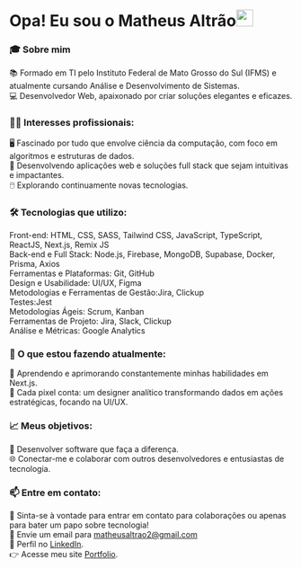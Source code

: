 <h1> Opa! Eu sou o Matheus Altrão<img src="https://raw.githubusercontent.com/kaueMarques/kaueMarques/master/hi.gif" width="30px"></h1>

### 🎓 Sobre mim 
📚 Formado em TI pelo Instituto Federal de Mato Grosso do Sul (IFMS) e atualmente cursando Análise e Desenvolvimento de Sistemas.<br>
💻 Desenvolvedor Web, apaixonado por criar soluções elegantes e eficazes.<br>

### 👨‍💻 Interesses profissionais: <br>
🖥️ Fascinado por tudo que envolve ciência da computação, com foco em algoritmos e estruturas de dados.<br>
📱 Desenvolvendo aplicações web e soluções full stack que sejam intuitivas e impactantes.<br>
🖱️ Explorando continuamente novas tecnologias.<br>

### 🛠️ Tecnologias que utilizo:<br>
Front-end: HTML, CSS, SASS, Tailwind CSS, JavaScript, TypeScript, ReactJS, Next.js, Remix JS<br>
Back-end e Full Stack: Node.js, Firebase, MongoDB, Supabase, Docker, Prisma, Axios<br>
Ferramentas e Plataformas: Git, GitHub<br>
Design e Usabilidade: UI/UX, Figma<br>
Metodologias e Ferramentas de Gestão:Jira, Clickup<br>
Testes:Jest<br>
Metodologias Ágeis: Scrum, Kanban<br>
Ferramentas de Projeto: Jira, Slack, Clickup<br>
Análise e Métricas: Google Analytics<br>

### 🌱 O que estou fazendo atualmente:<br>
📖 Aprendendo e aprimorando constantemente minhas habilidades em  Next.js.<br>
🤝 Cada pixel conta: um designer analítico  transformando dados em ações estratégicas, focando na UI/UX.<br>

### 📈 Meus objetivos:<br>
🌟 Desenvolver software que faça a diferença.<br>
🌐 Conectar-me e colaborar com outros desenvolvedores e entusiastas de tecnologia.<br>

### 📫 Entre em contato:<br>
💬 Sinta-se à vontade para entrar em contato para colaborações ou apenas para bater um papo sobre tecnologia!<br>
📧 Envie um email para matheusaltrao2@gmail.com<br>
🔗 Perfil no [LinkedIn](https://www.linkedin.com/in/matheus-altrao/).<br>
👉 Acesse meu site [Portfolio](https://www.matheusaltrao.dev/).
